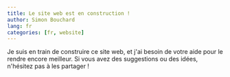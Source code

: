 ```yaml
---
title: Le site web est en construction !
author: Simon Bouchard
lang: fr
categories: [fr, website]
---
```


Je suis en train de construire ce site web, et j'ai besoin de votre aide pour le rendre encore meilleur. Si vous avez des suggestions ou des idées, n'hésitez pas à les partager !
